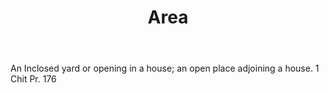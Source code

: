 ---
title: Area
letter: A
permalink: "/definitions/area.html"
body: An Inclosed yard or opening in a house; an open place adjoining a house. 1 Chit
  Pr. 176
published_at: '2018-07-07'
layout: post
---